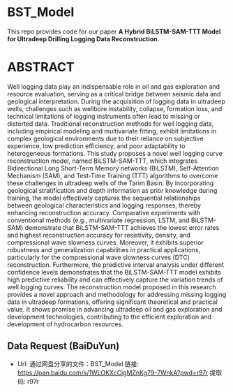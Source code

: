 # BST_Model

This repo provides code for our paper
**A Hybrid BiLSTM-SAM-TTT Model for Ultradeep Drilling Logging Data Reconstruction**.

# ABSTRACT
Well logging data play an indispensable role in oil and gas exploration and resource evaluation, serving as a critical bridge between seismic data and geological interpretation. During the acquisition of logging data in ultradeep wells, challenges such as wellbore instability, collapse, formation loss, and technical limitations of logging instruments often lead to missing or distorted data. Traditional reconstruction methods for well logging data, including empirical modeling and multivariate fitting, exhibit limitations in complex geological environments due to their reliance on subjective experience, low prediction efficiency, and poor adaptability to heterogeneous formations. This study proposes a novel well logging curve reconstruction model, named BiLSTM-SAM-TTT, which integrates Bidirectional Long Short-Term Memory networks (BiLSTM), Self-Attention Mechanism (SAM), and Test-Time Training (TTT) algorithms to overcome these challenges in ultradeep wells of the Tarim Basin. By incorporating geological stratification and depth information as prior knowledge during training, the model effectively captures the sequential relationships between geological characteristics and logging responses, thereby enhancing reconstruction accuracy. Comparative experiments with conventional methods (e.g., multivariate regression, LSTM, and BiLSTM-SAM) demonstrate that BiLSTM-SAM-TTT achieves the lowest error rates and highest reconstruction accuracy for resistivity, density, and compressional wave slowness curves. Moreover, it exhibits superior robustness and generalization capabilities in practical applications, particularly for the compressional wave slowness curves (DTC) reconstruction. Furthermore, the predictive interval analysis under different confidence levels demonstrates that the BiLSTM-SAM-TTT model exhibits high predictive reliability and can effectively capture the variation trends of well logging curves. The reconstruction model proposed in this research provides a novel approach and methodology for addressing missing logging data in ultradeep formations, offering significant theoretical and practical value. It shows promise in advancing ultradeep oil and gas exploration and development technologies, contributing to the efficient exploration and development of hydrocarbon resources.
## Data Request (BaiDuYun)
* Url: 通过网盘分享的文件：BST_Model
链接: https://pan.baidu.com/s/1WLOKXcCjgMZnKg79-7WnkA?pwd=r97r 提取码: r97r
